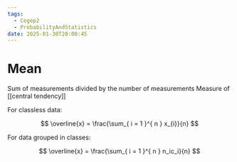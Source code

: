 ```yaml
---
tags:
  - Cegep2
  - ProbabilityAndStatistics
date: 2025-01-30T20:00:45
---
```


# Mean

Sum of measurements divided by the number of measurements
Measure of [[central tendency]]

For classless data:

$$
\overline{x} = \frac{\sum_{ i = 1 }^{ n } x_{i}}{n}
$$

For data grouped in classes:

$$
\overline{x} = \frac{\sum_{ i = 1 }^{ n } n_ic_i}{n}
$$
